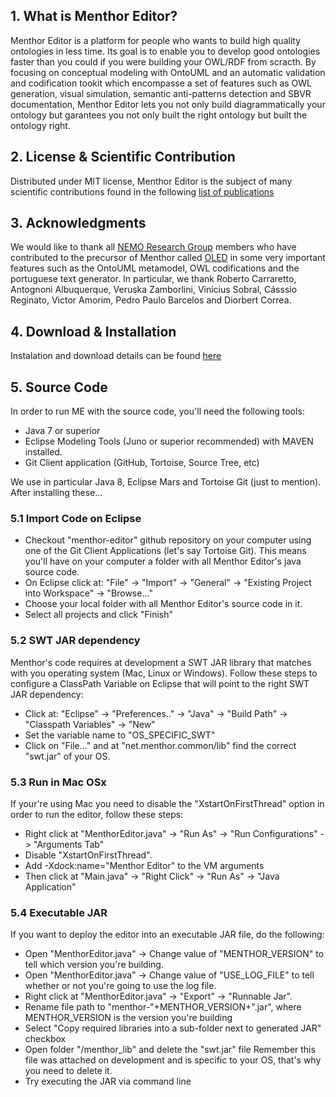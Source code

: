 ## 1. What is Menthor Editor?

Menthor Editor is a platform for people who wants to build high quality ontologies in less time. 
Its goal is to enable you to develop good ontologies faster than you could if you were building your OWL/RDF from scracth. By focusing on conceptual modeling with OntoUML and an automatic validation and codification tookit which encompasse a set of features such as OWL generation, visual simulation, semantic anti-patterns detection and SBVR documentation, Menthor Editor lets you not only build diagrammatically your ontology but garantees you not only built the right ontology but built the ontology right.

## 2. License & Scientific Contribution

Distributed under MIT license, Menthor Editor is the subject of many scientific contributions found in the following [list of publications](http://www.menthor.net/publications.html)

## 3. Acknowledgments

We  would like  to thank all [NEMO Research Group](http://nemo.inf.ufes.br/) members who have contributed to the precursor of Menthor called [OLED](http://www.inf.ufes.br/~gguizzardi/edoc2015_camera_ready.pdf) in some very important features such as the OntoUML metamodel, OWL codifications and the portuguese text generator. In particular, we thank Roberto Carraretto, Antognoni Albuquerque, Veruska Zamborlini, Vinicius Sobral, Cásssio  Reginato, Victor Amorim, Pedro Paulo Barcelos and Diorbert Correa. 

## 4. Download & Installation

Instalation and download details can be found [here](http://www.menthor.net/menthor-editor.html)

## 5. Source Code

In order to run ME with the source code, you'll need the following tools:
* Java 7 or superior
* Eclipse Modeling Tools (Juno or superior recommended) with MAVEN installed.
* Git Client application (GitHub, Tortoise, Source Tree, etc)

We use in particular Java 8, Eclipse Mars and Tortoise Git (just to mention). After installing these...

### 5.1 Import Code on Eclipse

* Checkout "menthor-editor" github repository on your computer using one of the Git Client Applications (let's say Tortoise Git). This means you'll have on your computer a folder with all Menthor Editor's java source code.
* On Eclipse click at: "File" -> "Import" -> "General" -> "Existing Project into Workspace" -> "Browse..."
* Choose your local folder with all Menthor Editor's source code in it.
* Select all projects and click "Finish"

### 5.2 SWT JAR dependency

Menthor's code requires at development a SWT JAR library that matches with you operating system (Mac, Linux or Windows). Follow these steps to configure a ClassPath Variable on Eclipse that will point to the right SWT JAR dependency:

* Click at: "Eclipse" -> "Preferences.." -> "Java" -> "Build Path" -> "Classpath Variables" -> "New"
* Set the variable name to "OS_SPECIFIC_SWT"
* Click on "File..." and at "net.menthor.common/lib" find the correct "swt.jar" of your OS.

### 5.3 Run in Mac OSx

If your're using Mac you need to disable the "XstartOnFirstThread" option in order to run the editor, follow these steps:

* Right click at "MenthorEditor.java" -> "Run As" -> "Run Configurations" -> "Arguments Tab"
* Disable "XstartOnFirstThread".
* Add -Xdock:name="Menthor Editor" to the VM arguments
* Then click at "Main.java" -> "Right Click" -> "Run As" -> "Java Application"

### 5.4 Executable JAR

If you want to deploy the editor into an executable JAR file, do the following:

* Open "MenthorEditor.java" -> Change value of "MENTHOR_VERSION" to tell which version you're building.
* Open "MenthorEditor.java" -> Change value of "USE_LOG_FILE" to tell whether or not you're going to use the log file.
* Right click at "MenthorEditor.java" -> "Export" -> "Runnable Jar".
* Rename file path to "menthor-"+MENTHOR_VERSION+".jar", where MENTHOR_VERSION is the version you're building
* Select "Copy required libraries into a sub-folder next to generated JAR" checkbox
* Open folder "/menthor_lib" and delete the "swt.jar" file
  Remember this file was attached on development and is specific to your OS, that's why you need to delete it.
* Try executing the JAR via command line
